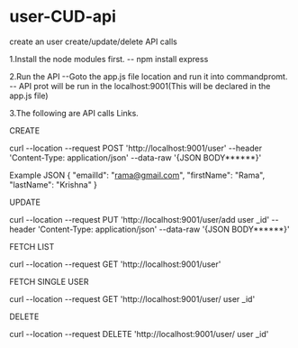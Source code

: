 # user-CUD-api
create an user create/update/delete API calls


1.Install the node modules first. -- npm install express

2.Run the API --Goto the app.js file location and run it into commandpromt. -- API prot will be run in the localhost:9001(This will be declared in the app.js file)

3.The following are API calls Links.

CREATE

curl --location --request POST 'http://localhost:9001/user'
--header 'Content-Type: application/json'
--data-raw '{JSON BODY******}'

Example JSON 
{
    "emailId": "rama@gmail.com",
    "firstName": "Rama",
    "lastName": "Krishna"
}

UPDATE

curl --location --request PUT 'http://localhost:9001/user/add user _id'
--header 'Content-Type: application/json'
--data-raw '{JSON BODY******}'




FETCH LIST

curl --location --request GET 'http://localhost:9001/user'


FETCH SINGLE USER 

curl --location --request GET 'http://localhost:9001/user/ user _id'


DELETE

curl --location --request DELETE 'http://localhost:9001/user/ user _id'